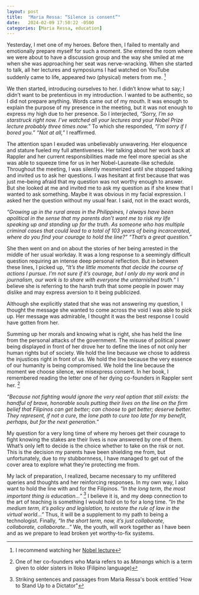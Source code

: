 ```yaml
---
layout: post
title:  "Maria Ressa: “Silence is consent”"
date:   2024-02-09 17:50:22 -0500
categories: [Maria Ressa, education]
---
```

Yesterday, I met one of my heroes. Before then, I failed to mentally and emotionally prepare myself for such a moment. She entered the room where we were about to have a discussion group and the way she smiled at me when she was approaching her seat was nerve-wracking. When she started to talk, all her lectures and symposiums I had watched on YouTube suddenly came to life, appeared two (physical) meters from me. [^1] 

We then started, introducing ourselves to her. I didn’t know what to say; I didn’t want to be pretentious in my introduction. I wanted to be authentic, so I did not prepare anything. Words came out of my mouth. It was enough to explain the purpose of my presence in the meeting, but it was not enough to express my high due to her presence. So I interjected, _“Sorry, I’m so starstruck right now. I’ve watched all your lectures and your Nobel Prize lecture probably three times now.”_ To which she responded, _“I’m sorry if I bored you.”_ _“Not at all,”_ I reaffirmed. 

The attention span I exuded was unbelievably unwavering. Her eloquence and stature fueled my full attentiveness. Her talking about her work back at Rappler and her current responsibilities made me feel more special as she was able to squeeze time for us in her Nobel-Laureate-like schedule. Throughout the meeting, I was silently mesmerized until she stopped talking and invited us to ask her questions. I was hesitant at first because that was just me–being afraid that my question was not worthy enough to answer. But she looked at me and invited me to ask my question as if she knew that I wanted to ask something. Maybe it was obvious in my facial expression. I asked her the question without my usual fear. I said, not in the exact words,

_“Growing up in the rural areas in the Philippines, I always have been apolitical in the sense that my parents don’t want me to risk my life speaking up and standing up for the truth. As someone who has multiple criminal cases that could lead to a total of 103 years of being incarcerated, where do you find your courage to hold the line?”
“That’s a great question.”_

She then went on and on about the stories of her being arrested in the middle of her usual workday. It was a long response to a seemingly difficult question requiring an intense deep personal reflection. But in between these lines, I picked up, _“It’s the little moments that decide the course of actions I pursue. I’m not sure if it’s courage, but I only do my work and in journalism, our work is to share with everyone the untarnished truth.”_ I believe she is referring to the harsh truth that some people in power may dislike and may express aversion to it being publicized. 

Although she explicitly stated that she was not answering my question, I thought the message she wanted to come across the void I was able to pick up. Her message was admirable, I thought it was the best response I could have gotten from her. 

Summing up her morals and knowing what is right, she has held the line from the personal attacks of the government. The misuse of political power being displayed in front of her drove her to define the lines of not only her human rights but of society. We hold the line because we chose to address the injustices right in front of us. We hold the line because the very essence of our humanity is being compromised. We hold the line because the moment we choose silence, we misexpress consent. In her book, I remembered reading the letter one of her dying co-founders in Rappler sent her. [^2]

_“Because not fighting would ignore the very real option that still exists: the handful of brave, honorable souls putting their lives on the line on the firm belief that Filipinos can get better; can choose to get better; deserve better. They represent, if not a cure, the lone path to cure too late for my benefit, perhaps, but for the next generation.”_

My question for a very long time of where my heroes get their courage to fight knowing the stakes are their lives is now answered by one of them. What’s only left to decide is the choice whether to take on the risk or not. This is the decision my parents have been shielding me from, but unfortunately, due to my stubbornness, I have managed to get out of the cover area to explore what they’re protecting me from.

My lack of preparation, I realized, became necessary to my unfiltered queries and thoughts and her reinforcing responses.  In my own way, I also want to hold the line with and for the Filipinos. _“In the long term, the most important thing is education…”_ [^3] I believe it is, and my deep connection to the art of teaching is something I would hold on to for a long time. _“In the medium term, it’s policy and legislation, to restore the rule of law in the virtual world…”_ Thus, it will be a supplement to my path to being a technologist. Finally, _“In the short term, now, it’s just collaborate, collaborate, collaborate…”_ We, the youth, will work together as I have been and as we prepare to lead broken yet worthy-to-fix systems.

[^1]: I recommend watching her [Nobel lecture](https://www.youtube.com/watch?v=NsWVb2AUl5Y)
[^2]: One of her co-founders who Maria refers to as _Manangs_  which is a term given to older sisters in Iloko (Filipino language)
[^3]: Striking sentences and passages from Maria Ressa's book entitled 'How to Stand Up to a Dictator"